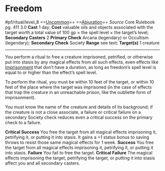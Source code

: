 # Freedom
#pf/ritual/level_8
==[Uncommon](../../../Traits/Uncommon.md)== ==[Abjuration](../../../Traits/Abjuration.md)==
*Source* Core Rulebook pg. 411 3.0
**Cast** 1 day; **Cost** valuable oils and objects associated with the target worth a total value of 100 gp × the spell level × the target’s level; **Secondary Casters** 2
**Primary Check** Arcana (legendary) or Occultism (legendary); **Secondary Check** Society
**Range** see text; **Target(s)** 1 creature

---
You perform a ritual to free a creature imprisoned, petrified, or otherwise put into stasis by any magical effects from all such effects, even effects like [Imprisonment](Imprisonment.md) that don’t have a duration, as long as freedom’s spell level is equal to or higher than the effect’s spell level.

To perform the ritual, you must be within 10 feet of the target, or within 10 feet of the place where the target was imprisoned (in the case of effects that trap the creature in an unreachable prison, like the oubliette form of imprisonment).

You must know the name of the creature and details of its background; if the creature is not a close associate, a failure or critical failure on a secondary Society check reduces even a critical success on the primary check to a failure.

**Critical Success** You free the target from all magical effects imprisoning it, petrifying it, or putting it into stasis. It gains a +1 status bonus to saving throws to resist those same magical effects for 1 week.
**Success** You free the target from all magical effects imprisoning it, petrifying it, or putting it into stasis.
**Failure** You fail to free the target.
**Critical Failure** The magical effects imprisoning the target, petrifying the target, or putting it into stasis affect you and all secondary casters.